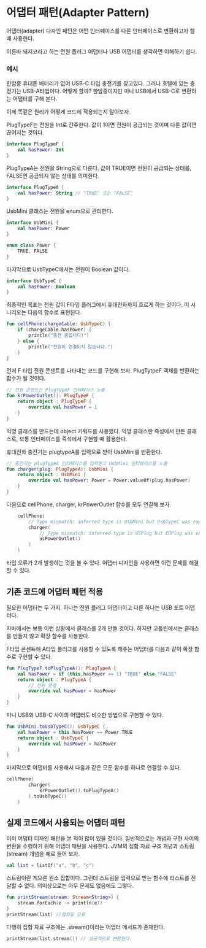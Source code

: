 # 어댑터 패턴(Adapter Pattern)
어댑터(adapter) 다자인 패턴은 어떤 인터페이스를 다른 인터페이스로 변환하고자 할 때 사용한다.

이른바 돼지코라고 하는 전원 플러그 어댑터나 USB 어댑터를 생각하면 이해하기 쉽다.

### 예시

한밤중 휴대폰 배터리가 없어 USB-C 타입 충전기를 찾고있다. 그러나 호텔에 있는 충전기는 USB-A타입이다. 어떻게 할까? 한밤중이지만 미니 USB에서 USB-C로 변환하는 어댑터를 구해 본다.

이제 똑같은 원리가 어떻게 코드에 적용되는지 알아보자.

PlugTypeF는 전원을 Int로 간주한다. 값이 1이면 전원이 공급되는 것이며 다른 값이면 끊어지는 것이다.

```kotlin
interface PlugTypeF {
    val hasPower: Int
}
```

PlugTypeA는 전원을 String으로 다룬다. 값이 TRUE이면 전원이 공급되는 상태를, FALSE면 공급되지 않는 상태를 의미한다.

```kotlin
interface PlugTypeA {
    val hasPower: String // "TRUE" 또는 "FALSE"
}
```

UsbMini 클래스는 전원을 enum으로 관리한다.

```kotlin
interface UsbMini {
    val hasPower: Power 
}

enum class Power {
    TRUE, FALSE
}
```

마지막으로 UsbTypeC에서는 전원이 Boolean 값이다.

```kotlin
interface UsbTypeC {
    val hasPower: Boolean
}
```

최종적인 목표는 전원 값이 F타입 플러그에서 휴대전화까지 흐르게 하는 것이다. 이 시나리오는 다음의 함수로 표현된다.

```kotlin
fun cellPhone(chargeCable: UsbTypeC) {
    if (chargeCable.hasPower) {
        println("충전 중입니다!")
    } else {
        println("전원이 연결되지 않습니다.")  
    }
}
```

먼저 F 타입 전원 콘센트를 나타내는 코드를 구현해 보자. PlugTytpeF 객체를 반환하는 함수가 될 것이다.

```kotlin
// 전원 콘센트는 PlugTypeF 인터페이스 노출
fun krPowerOutlet(): PlugTypeF {
    return object : PlugTypeF {
        override val hasPower = 1
    }
}
```

익명 클래스를 만드는데 object 키워드를 사용했다. 익명 클래스란 즉성에서 만든 클래스로, 보통 인터페이스를 즉석에서 구현할 때 활용한다.

휴대전화 충전기는 plugtypeA를 입력으로 받아 UsbMini를 반환한다.

```kotlin
// 충전기는 plugTypeA 인터페이스를 입력받고 UsbMini 인터페이스를 노출
fun charger(plug: PlugTypeA): UsbMini {
    return object : UsbMini {
        override val hasPower: Power = Power.valueOf(plug.hasPower)
    }
}
```

다음으로 cellPhone, charger, krPowerOutlet 함수를 모두 연결해 보자.

```kotlin
    cellPhone(
        // Type mismatch: inferred type is UsbMini but UsbTypeC was expected
        charger(
            // Type mismatch: inferred type is USPlug but EUPlug was expected
            usPowerOutlet()
        )
    )
```

타입 오류가 2개 발생하는 것을 볼 수 있다. 어댑터 디자인을 사용하면 이런 문제를 해결할 수 있다.

## 기존 코드에 어댑터 패턴 적용

필요한 어댑터는 두 가지. 하나는 전원 플러그 어댑터이고 다른 하나는 USB 포트 어댑터다.

자바에서는 보통 이런 상황에서 클래스를 2개 만들 것이다. 하지만 코틀린에서는 클래스를 만들지 않고 확장 함수를 사용한다.

F타입 콘센트에 A타입 플러그를 사용할 수 있도록 해주는 어댑터를 다음과 같이 확장 함수로 구현할 수 있다.

```kotlin
fun PlugTypeF.toPlugTypeA(): PlugTypeA {
    val hasPower = if (this.hasPower == 1) "TRUE" else "FALSE"
    return object : PlugTypeA {
        // 전원 연결
        override val hasPower = hasPower
    }
}
```

미니 USB와 USB-C 사이의 어댑터도 비슷한 방법으로 구현할 수 있다.

```kotlin
fun UsbMini.toUsbTypeC(): UsbTypeC {
    val hasPower = this.hasPower == Power.TRUE
    return object : UsbTypeC {
        override val hasPower = hasPower
    }
}
```

마지막으로 어댑터를 사용해서 다음과 같은 모둔 함수를 하나로 연결할 수 있다.

```kotlin
cellPhone(
        charger(
            krPowerOutlet().toPlugTypeA()
        ).toUsbTypeC()
    )
```

## 실제 코드에서 사용되는 어댑터 패턴

이미 어댑터 디자인 패턴을 본 적이 많이 있을 것이다. 일반적으로는 개념과 구현 사이의 변환을 수행하기 위해 어댑터 패턴을 사용한다. JVM의 집합 자료 구조 개념과 스트림(stream) 개념을 예로 들어 보자.

```kotlin
val list = listOf("a", "b", "c")
```

스트림이란 게으른 원소 집합이다. 그런데 스트림을 입력으로 받는 함수에 리스트를 전달할 수 없다. 의미상으로는 아무 문제도 없음에도 그렇다.

```kotlin
fun printStream(stream: Stream<String>) {
	stream.forEach(e -> println(e))
}
printStream(list) //컴파일 오류
```

다행히 집합 자료 구조에는 .stream()이라는 어댑터 메서드가 존재한다.

```kotlin
printStream(list.stream()) // 성공적으로 변환된다.
```
